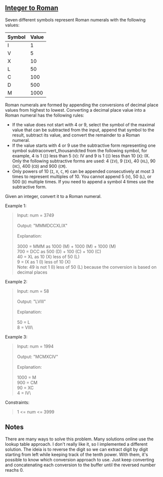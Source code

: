 ## [Integer to Roman](https://leetcode.com/problems/integer-to-roman/description/)

Seven different symbols represent Roman numerals with the following values:

| Symbol | Value |
|--------|-------|
| I      | 1     |
| V      | 5     |
| X      | 10    |
| L      | 50    |
| C      | 100   |
| D      | 500   |
| M      | 1000  |

Roman numerals are formed by appending the conversions of decimal place values from highest to lowest. Converting a decimal place value into a Roman numeral has the following rules:

- If the value does not start with 4 or 9, select the symbol of the maximal value that can be subtracted from the input, append that symbol to the result, subtract its value, and convert the remainder to a Roman numeral.
- If the value starts with 4 or 9 use the subtractive form representing one symbol subtraconvert_thousandcted from the following symbol, for example, 4 is 1 (`I`) less than 5 (`V`): IV and 9 is 1 (`I`) less than 10 (`X`): IX. Only the following subtractive forms are used: 4 (`IV`), 9 (`IX`), 40 (`XL`), 90 (`XC`), 400 (`CD`) and 900 (`CM`).
- Only powers of 10 (`I`, `X`, `C`, `M`) can be appended consecutively at most 3 times to represent multiples of 10. You cannot append 5 (`V`), 50 (`L`), or 500 (`D`) multiple times. If you need to append a symbol 4 times use the subtractive form.

Given an integer, convert it to a Roman numeral.


Example 1:

> Input: num = 3749\
> \
> Output: "MMMDCCXLIX"\
>\
> Explanation:\
>\
> 3000 = MMM as 1000 (M) + 1000 (M) + 1000 (M)\
>  700 = DCC as 500 (D) + 100 (C) + 100 (C)\
>   40 = XL as 10 (X) less of 50 (L)\
>    9 = IX as 1 (I) less of 10 (X)\
> Note: 49 is not 1 (I) less of 50 (L) because the conversion is based on decimal places

Example 2:

> Input: num = 58\
> \
> Output: "LVIII"\
> \
> Explanation:\
> \
> 50 = L\
>  8 = VIII\

Example 3:

> Input: num = 1994\
> \
> Output: "MCMXCIV"\
> \
> Explanation:\
> \
> 1000 = M\
>  900 = CM\
>   90 = XC\
>    4 = IV\

Constraints:

> 1 <= num <= 3999

## Notes

There are many ways to solve this problem. Many solutions online use the lookup table approach. I don't really like it, so I implemented a different solution. The ideia is to reverse the digit so we can extract digit by digit starting from left while keeping track of the tenth power. With them, it's possible to know which conversion approach to use. Just keep converting and concatenating each conversion to the buffer until the reversed number reachs 0.